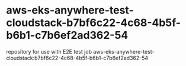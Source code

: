# aws-eks-anywhere-test-cloudstack-b7bf6c22-4c68-4b5f-b6b1-c7b6ef2ad362-54
repository for use with E2E test job aws-eks-anywhere-test-cloudstack:b7bf6c22-4c68-4b5f-b6b1-c7b6ef2ad362-54
